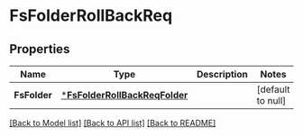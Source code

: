 # FsFolderRollBackReq

## Properties
Name | Type | Description | Notes
------------ | ------------- | ------------- | -------------
**FsFolder** | [***FsFolderRollBackReqFolder**](FSFolderRollBackReq_Folder.md) |  | [default to null]

[[Back to Model list]](../README.md#documentation-for-models) [[Back to API list]](../README.md#documentation-for-api-endpoints) [[Back to README]](../README.md)


